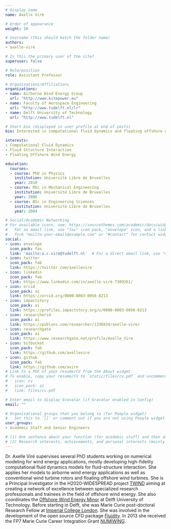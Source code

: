 ```yaml
---
# Display name
name: Axelle Viré

# Order of appearance
weight: 10

# Username (this should match the folder name)
authors:
- axelle-viré

# Is this the primary user of the site?
superuser: false

# Role/position
role: Assistant Professor

# Organizations/Affiliations
organizations:
- name: Airborne Wind Energy Group
  url: "http://www.kitepower.eu"
- name: Faculty of Aerospace Engineering
  url: "http://www.tudelft.nl/lr"
- name: Delft University of Technology
  url: "http://www.tudelft.nl"

# Short bio (displayed in user profile at end of posts)
bio: Interested in computational fluid dynamics and floating offshore wind energy.

interests:
- Computational Fluid Dynamics
- Fluid Structure Interaction
- Floating Offshore Wind Energy

education:
  courses:
  - course: PhD in Physics
    institution: Université Libre de Bruxelles
    year: 2010
  - course: MSc in Mechanical Engineering
    institution: Université Libre de Bruxelles
    year: 2006
  - course: BSc in Engineering Sciences
    institution: Université Libre de Bruxelles
    year: 2004

# Social/Academic Networking
# For available icons, see: https://sourcethemes.com/academic/docs/widgets/#icons
#   For an email link, use "fas" icon pack, "envelope" icon, and a link in the
#   form "mailto:your-email@example.com" or "#contact" for contact widget.
social:
- icon: envelope
  icon_pack: fas
  link: 'mailto:a.c.vire@tudelft.nl'  # For a direct email link, use "mailto:test@example.org".
- icon: twitter
  icon_pack: fab
  link: https://twitter.com/axellevire
- icon: linkedin
  icon_pack: fab
  link: https://www.linkedin.com/in/axelle-viré-7309261/
- icon: orcid
  icon_pack: ai
  link: https://orcid.org/0000-0003-0056-8213
- icon: impactstory
  icon_pack: ai
  link: https://profiles.impactstory.org/u/0000-0003-0056-8213
- icon: researcherid
  icon_pack: ai
  link: https://publons.com/researcher/1336934/axelle-vire/
- icon: researchgate
  icon_pack: ai
  link: https://www.researchgate.net/profile/Axelle_Vire
- icon: bitbucket
  icon_pack: fab
  link: https://github.com/axellevire
- icon: github
  icon_pack: fab
  link: https://github.com/avire
# Link to a PDF of your resume/CV from the About widget.
# To enable, copy your resume/CV to `static/files/cv.pdf` and uncomment the lines below.  
# - icon: cv
#   icon_pack: ai
#   link: files/cv.pdf

# Enter email to display Gravatar (if Gravatar enabled in Config)
email: ""

# Organizational groups that you belong to (for People widget)
#   Set this to `[]` or comment out if you are not using People widget.  
user_groups:
- Academic Staff and Senior Engineers

# (1) One sentence about your function (for academic staff) and then another sentence about your role(s) within the training network
# (2) Research interests, achievements, and personal interests (mainly for researchers)
---
```


Dr. Axelle Viré supervises several PhD students working on numerical modeling for wind energy applications, mostly developing high-fidelity computational fluid dynamics models for fluid-structure interaction. She applies her models to airborne wind energy applications as well as conventional wind turbine rotors and floating offshore wind turbines. She is a Principal Investigator in the H2020-WIDESPREAD project [TWIND](https://cordis.europa.eu/project/rcn/224083/factsheet/en) aiming at creating a network of excellence between specialized research professionals and trainees in the field of offshore wind energy. She also coordinates the [Offshore Wind Energy Minor](https://www.tudelft.nl/en/ae/education/minors/offshore-wind-energy-minor/) at Delft University of Technology. Before starting in Delft, she was Marie Curie post-doctoral Research Fellow at [Imperial College London](https://www.imperial.ac.uk/). She was involved in the development of the open source CFD package [Fluidity](https://fluidityproject.github.io/). In 2013 she received the FP7 Marie Curie Career Integration Grant [NUMIWING](https://cordis.europa.eu/project/rcn/110013/factsheet/en).
